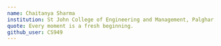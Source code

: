 ```yaml
---
name: Chaitanya Sharma
institution: St John College of Engineering and Management, Palghar
quote: Every moment is a fresh beginning.
github_user: CS949
---
```

